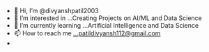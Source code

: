 - 👋 Hi, I’m @divyanshpatil2003
- 👀 I’m interested in ...Creating Projects on AI/ML and Data Science
- 🌱 I’m currently learning ...Artificial Intelligence and Data Science 
- 📫 How to reach me ...patildivyansh112@gmail.com
- 

<!---
divyanshpatil2003/divyanshpatil2003 is a ✨ special ✨ repository because its `README.md` (this file) appears on your GitHub profile.
You can click the Preview link to take a look at your changes.
--->
